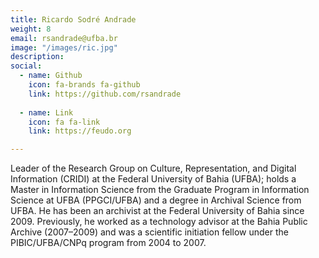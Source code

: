 ```yaml
---
title: Ricardo Sodré Andrade
weight: 8
email: rsandrade@ufba.br
image: "/images/ric.jpg"
description: 
social:
  - name: Github
    icon: fa-brands fa-github
    link: https://github.com/rsandrade
    
  - name: Link
    icon: fa fa-link
    link: https://feudo.org

---
```


Leader of the Research Group on Culture, Representation, and Digital Information (CRIDI) at the Federal University of Bahia (UFBA); holds a Master in Information Science from the Graduate Program in Information Science at UFBA (PPGCI/UFBA) and a degree in Archival Science from UFBA. He has been an archivist at the Federal University of Bahia since 2009. Previously, he worked as a technology advisor at the Bahia Public Archive (2007–2009) and was a scientific initiation fellow under the PIBIC/UFBA/CNPq program from 2004 to 2007.
